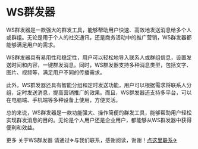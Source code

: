 # WS群发器

WS群发器是一款强大的群发工具，能够帮助用户快速、高效地发送消息给多个人或群组。无论是用于个人的社交通讯，还是商务活动中的推广营销，WS群发器都能够满足用户的需求。

WS群发器具有易用性和稳定性，用户可以轻松地导入联系人或群组信息，设置发送时间和内容，一键群发消息。同时，WS群发器支持多种消息类型，包括文字、图片、视频等，满足用户不同的传播需求。

此外，WS群发器还具有智能分组和定时发送功能，用户可以根据需求将联系人分组，定时发送消息，提高营销推广的效果。而且，WS群发器还支持多平台，可以在电脑端、手机端等多种设备上使用，方便灵活。

总的来说，WS群发器是一款功能强大、操作简便的群发工具，能够帮助用户轻松实现群发消息的目的。无论是个人用户还是企业用户，都能够从WS群发器中获得便利和效益。

更多 关于WS群发器 请通过✈与我们联系，感谢阅读，谢谢！[点这里联系✈](https://t.me/gngwzh)